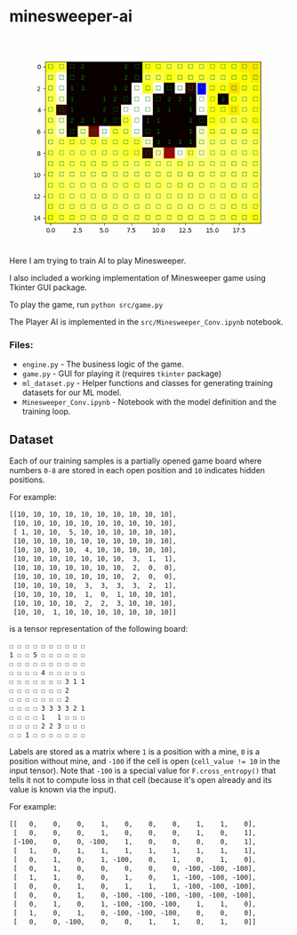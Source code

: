 # minesweeper-ai

![Game animation](src/animation.gif)

Here I am trying to train AI to play Minesweeper.

I also included a working implementation of Minesweeper game using Tkinter GUI package.

To play the game, run `python src/game.py`

The Player AI is implemented in the `src/Minesweeper_Conv.ipynb` notebook.

### Files:
* `engine.py` - The business logic of the game.
* `game.py` - GUI for playing it (requires `tkinter` package)
* `ml_dataset.py` - Helper functions and classes for generating training datasets for our ML model.
* `Minesweeper_Conv.ipynb` - Notebook with the model definition and the training loop.

## Dataset

Each of our training samples is a partially opened game board where numbers `0-8` are stored in each open position and `10` indicates hidden positions.

For example:
```
[[10, 10, 10, 10, 10, 10, 10, 10, 10, 10],
 [10, 10, 10, 10, 10, 10, 10, 10, 10, 10],
 [ 1, 10, 10,  5, 10, 10, 10, 10, 10, 10],
 [10, 10, 10, 10, 10, 10, 10, 10, 10, 10],
 [10, 10, 10, 10,  4, 10, 10, 10, 10, 10],
 [10, 10, 10, 10, 10, 10, 10,  3,  1,  1],
 [10, 10, 10, 10, 10, 10, 10,  2,  0,  0],
 [10, 10, 10, 10, 10, 10, 10,  2,  0,  0],
 [10, 10, 10, 10,  3,  3,  3,  3,  2,  1],
 [10, 10, 10, 10,  1,  0,  1, 10, 10, 10],
 [10, 10, 10, 10,  2,  2,  3, 10, 10, 10],
 [10, 10,  1, 10, 10, 10, 10, 10, 10, 10]]
```
is a tensor representation of the following board:
```
☐ ☐ ☐ ☐ ☐ ☐ ☐ ☐ ☐ ☐
1 ☐ ☐ 5 ☐ ☐ ☐ ☐ ☐ ☐
☐ ☐ ☐ ☐ ☐ ☐ ☐ ☐ ☐ ☐
☐ ☐ ☐ ☐ 4 ☐ ☐ ☐ ☐ ☐
☐ ☐ ☐ ☐ ☐ ☐ ☐ 3 1 1
☐ ☐ ☐ ☐ ☐ ☐ ☐ 2    
☐ ☐ ☐ ☐ ☐ ☐ ☐ 2    
☐ ☐ ☐ ☐ 3 3 3 3 2 1
☐ ☐ ☐ ☐ 1   1 ☐ ☐ ☐
☐ ☐ ☐ ☐ 2 2 3 ☐ ☐ ☐
☐ ☐ 1 ☐ ☐ ☐ ☐ ☐ ☐ ☐
```

Labels are stored as a matrix where `1` is a position with a mine, `0` is a position without mine, and `-100` if the cell is open (`cell_value != 10` in the input tensor). Note that `-100` is a special value for `F.cross_entropy()` that tells it not to compute loss in that cell (because it's open already and its value is known via the input).

For example:
```
[[   0,    0,    0,    1,    0,    0,    0,    1,    1,    0],
 [   0,    0,    0,    1,    0,    0,    0,    1,    0,    1],
 [-100,    0,    0, -100,    1,    0,    0,    0,    0,    1],
 [   1,    0,    1,    1,    1,    1,    1,    1,    1,    1],
 [   0,    1,    0,    1, -100,    0,    1,    0,    1,    0],
 [   0,    1,    0,    0,    0,    0,    0, -100, -100, -100],
 [   1,    1,    0,    0,    1,    0,    1, -100, -100, -100],
 [   0,    0,    1,    0,    1,    1,    1, -100, -100, -100],
 [   0,    0,    1,    0, -100, -100, -100, -100, -100, -100],
 [   0,    1,    0,    1, -100, -100, -100,    1,    1,    0],
 [   1,    0,    1,    0, -100, -100, -100,    0,    0,    0],
 [   0,    0, -100,    0,    0,    1,    1,    0,    1,    0]]
```
